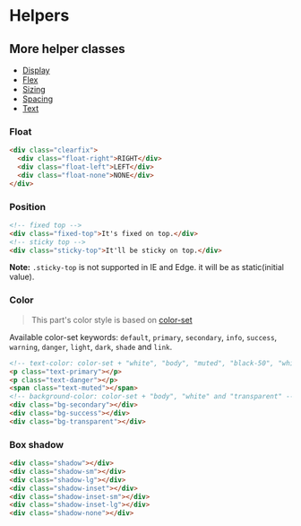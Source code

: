 # Helpers

## More helper classes

- [Display](display.md)
- [Flex](flex.md)
- [Sizing](sizing.md)
- [Spacing](spacing.md)
- [Text](text.md)

### Float

``` html
<div class="clearfix">
  <div class="float-right">RIGHT</div>
  <div class="float-left">LEFT</div>
  <div class="float-none">NONE</div>
</div>
```

### Position

``` html
<!-- fixed top -->
<div class="fixed-top">It's fixed on top.</div>
<!-- sticky top -->
<div class="sticky-top">It'll be sticky on top.</div>
```

**Note:** `.sticky-top` is not supported in IE and Edge. it will be as static(initial value).

### Color

> This part's color style is based on [color-set](color-set.md)

Available color-set keywords: `default`, `primary`, `secondary`, `info`, `success`, `warning`, `danger`, `light`, `dark`, `shade` and `link`.

``` html
<!-- text-color: color-set + "white", "body", "muted", "black-50", "white-50" and "reset" -->
<p class="text-primary"></p>
<p class="text-danger"></p>
<span class="text-muted"></span>
<!-- background-color: color-set + "body", "white" and "transparent" -->
<div class="bg-secondary"></div>
<div class="bg-success"></div>
<div class="bg-transparent"></div>
```

### Box shadow

``` html
<div class="shadow"></div>
<div class="shadow-sm"></div>
<div class="shadow-lg"></div>
<div class="shadow-inset"></div>
<div class="shadow-inset-sm"></div>
<div class="shadow-inset-lg"></div>
<div class="shadow-none"></div>
```
